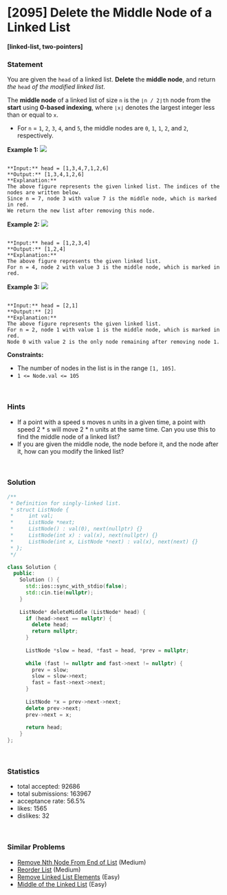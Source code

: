 # [2095] Delete the Middle Node of a Linked List

**[linked-list, two-pointers]**

### Statement

You are given the `head` of a linked list. **Delete** the **middle node**, and return *the* `head` *of the modified linked list*.

The **middle node** of a linked list of size `n` is the `⌊n / 2⌋th` node from the **start** using **0-based indexing**, where `⌊x⌋` denotes the largest integer less than or equal to `x`.

* For `n` = `1`, `2`, `3`, `4`, and `5`, the middle nodes are `0`, `1`, `1`, `2`, and `2`, respectively.


**Example 1:**
![](https://assets.leetcode.com/uploads/2021/11/16/eg1drawio.png)

```

**Input:** head = [1,3,4,7,1,2,6]
**Output:** [1,3,4,1,2,6]
**Explanation:**
The above figure represents the given linked list. The indices of the nodes are written below.
Since n = 7, node 3 with value 7 is the middle node, which is marked in red.
We return the new list after removing this node. 

```

**Example 2:**
![](https://assets.leetcode.com/uploads/2021/11/16/eg2drawio.png)

```

**Input:** head = [1,2,3,4]
**Output:** [1,2,4]
**Explanation:**
The above figure represents the given linked list.
For n = 4, node 2 with value 3 is the middle node, which is marked in red.

```

**Example 3:**
![](https://assets.leetcode.com/uploads/2021/11/16/eg3drawio.png)

```

**Input:** head = [2,1]
**Output:** [2]
**Explanation:**
The above figure represents the given linked list.
For n = 2, node 1 with value 1 is the middle node, which is marked in red.
Node 0 with value 2 is the only node remaining after removing node 1.
```

**Constraints:**
* The number of nodes in the list is in the range `[1, 105]`.
* `1 <= Node.val <= 105`


<br>

### Hints

- If a point with a speed s moves n units in a given time, a point with speed 2 * s will move 2 * n units at the same time. Can you use this to find the middle node of a linked list?
- If you are given the middle node, the node before it, and the node after it, how can you modify the linked list?

<br>

### Solution

```cpp
/**
 * Definition for singly-linked list.
 * struct ListNode {
 *     int val;
 *     ListNode *next;
 *     ListNode() : val(0), next(nullptr) {}
 *     ListNode(int x) : val(x), next(nullptr) {}
 *     ListNode(int x, ListNode *next) : val(x), next(next) {}
 * };
 */

class Solution {
  public:
    Solution () {
      std::ios::sync_with_stdio(false);
      std::cin.tie(nullptr);
    }
  
    ListNode* deleteMiddle (ListNode* head) {
      if (head->next == nullptr) {
        delete head;
        return nullptr;
      }
      
      ListNode *slow = head, *fast = head, *prev = nullptr;
      
      while (fast != nullptr and fast->next != nullptr) {
        prev = slow;
        slow = slow->next;
        fast = fast->next->next;
      }
      
      ListNode *x = prev->next->next;
      delete prev->next;
      prev->next = x;
      
      return head;
    }
};
```

<br>

### Statistics

- total accepted: 92686
- total submissions: 163967
- acceptance rate: 56.5%
- likes: 1565
- dislikes: 32

<br>

### Similar Problems

- [Remove Nth Node From End of List](https://leetcode.com/problems/remove-nth-node-from-end-of-list) (Medium)
- [Reorder List](https://leetcode.com/problems/reorder-list) (Medium)
- [Remove Linked List Elements](https://leetcode.com/problems/remove-linked-list-elements) (Easy)
- [Middle of the Linked List](https://leetcode.com/problems/middle-of-the-linked-list) (Easy)
